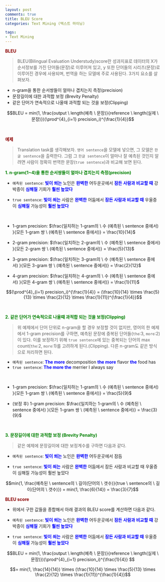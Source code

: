 ```yaml
---
layout: post
comments: true
title: BLEU Score
categories: Text Mining (텍스트 마이닝)

tags:
- Text Mining
---
```


**<span style='color:DarkRed'>BLEU</span>**

> BLEU(Bilingual Evaluation Understudy)score란 성과지표로 데이터의 X가 순서정보를 가진 단어들(문장)로 이루어져 있고, y 또한 단어들의 시리즈(문장)로 이루어진 경우에 사용되며, 번역을 하는 모델에 주로 사용된다. 3가지 요소를 살펴보자.
- n-gram을 통한 순서쌍들이 얼마나 겹치는지 측정(precision)
- 문장길이에 대한 과적합 보정 (Brevity Penalty)
- 같은 단어가 연속적으로 나올때 과적합 되는 것을 보정(Clipping)

$$BLEU = min(1, \frac{output \ length(예측 \ 문장)}{reference \ length(실제 \ 문장)})(\prod^{4}_{i=1} precision_i)^{\frac{1}{4}}$$


<br>

**<span style='color:DarkRed'>예제</span>**

> Translation task를 생각해보자. ```영어 sentence```을 모델에 넣으면, 그 모델은 ```한글 sentence```을 출력한다. 그럼 그 ```한글 sentence```이 얼마나 잘 예측된 것인지 알려면 사람이 정확히 번역한 문장(```true sentence```)과 비교해 보면 된다.


**<span style='color:green'> 1. n-gram(1~4)을 통한 순서쌍들이 얼마나 겹치는지 측정(precision)</span>**

- ```예측된 sentence```: **<span style='color:blue'>빛이 쐬는</span>** 노인은 **<span style='color:blue'>완벽한</span>** 어두운곳에서 **<span style='color:blue'>잠든 사람과 비교할 때</span>**  강박증이 **<span style='color:blue'>심해질</span>** 기회가 **<span style='color:blue'>훨씬 높았다</span>**

- ```true sentence```: **<span style='color:blue'>빛이 쐬는</span>** 사람은 **<span style='color:blue'>완벽한</span>** 어둠에서 **<span style='color:blue'>잠든 사람과 비교할 때</span>**  우울증이 **<span style='color:blue'>심해질</span>** 가능성이 **<span style='color:blue'>훨씬 높았다</span>**

<br>

- 1-gram precision: $\frac{일치하는 1-gram의 \ 수 (예측된 \ sentence 중에서) }{모든 1-gram 쌍 \ (예측된 \ sentence 중에서)} = \frac{10}{14}$

- 2-gram precision: $\frac{일치하는 2-gram의 \ 수 (예측된 \ sentence 중에서) }{모든 2-gram 쌍 \ (예측된 \ sentence 중에서)} = \frac{5}{13}$

- 3-gram precision: $\frac{일치하는 3-gram의 \ 수 (예측된 \ sentence 중에서) }{모든 3-gram 쌍 \ (예측된 \ sentence 중에서)} = \frac{2}{12}$

- 4-gram precision: $\frac{일치하는 4-gram의 \ 수 (예측된 \ sentence 중에서) }{모든 4-gram 쌍 \ (예측된 \ sentence 중에서)} = \frac{1}{11}$


$$(\prod^{4}_{i=1} precision_i)^{\frac{1}{4}} = (\frac{10}{14} \times  \frac{5}{13} \times \frac{2}{12} \times \frac{1}{11})^{\frac{1}{4}}$$

<br>

**<span style='color:green'> 2. 같은 단어가 연속적으로 나올때 과적합 되는 것을 보정(Clipping) </span>**

> 위 예제에서 단어 단위로 n-gram을 할 경우 보정할 것이 없지만, 영어의 한 예제에서 1-gram precision를 구하면, 예측된 문장에 중복된 단어들(```the```:3, ```more```:2)이 있다. 이를 보정하기 위해 ```true sentence```에 있는 중복되는 단어의 max count(```the```:2, ```more```:1)를 고려하게 된다.(Clipping). 다른 n-gram도 같은 방식으로 처리하면 된다.


- ```예측된 sentence```: **<span style='color:blue'>The more</span>** decomposition **<span style='color:blue'>the more</span>** flavor **<span style='color:blue'>the</span>** food has
- ```true sentence```: **<span style='color:blue'>The more the</span>** merrier I always say

<br>

- 1-gram precision: $\frac{일치하는 1-gram의 \ 수 (예측된 \ sentence 중에서) }{모든 1-gram 쌍 \ (예측된 \ sentence 중에서)} = \frac{5}{9}$

- (보정 후) 1-gram precision: $\frac{일치하는 1-gram의 \ 수 (예측된 \ sentence 중에서) }{모든 1-gram 쌍 \ (예측된 \ sentence 중에서)} = \frac{3}{9}$

<br>

**<span style='color:green'> 3. 문장길이에 대한 과적합 보정 (Brevity Penalty)</span>**
> 같은 예제에 문장길이에 대한 보정계수를 구하면 다음과 같다.

 
- ```예측된 sentence```: **<span style='color:blue'>빛이 쐬는</span>** 노인은 **<span style='color:blue'>완벽한</span>** 어두운곳에서 잠듬

- ```true sentence```: **<span style='color:blue'>빛이 쐬는</span>** 사람은 **<span style='color:blue'>완벽한</span>** 어둠에서 잠든 사람과 비교할 때 우울증이 심해질 가능성이 훨씬 높았다

$$min(1, \frac{예측된 \ sentence의 \ 길이(단어의 \ 갯수)}{true \ sentence의 \ 길이(단어의 \  갯수)}) = min(1, \frac{6}{14}) = \frac{3}{7}$$

**<span style='color:DarkRed'>BLEU score</span>**

- 위에서 구한 값들을 종합해서 아래 결과의 BLEU score를 계산하면 다음과 같다.

- ```예측된 sentence```: **<span style='color:blue'>빛이 쐬는</span>** 노인은 **<span style='color:blue'>완벽한</span>** 어두운곳에서 **<span style='color:blue'>잠든 사람과 비교할 때</span>**  강박증이 **<span style='color:blue'>심해질</span>** 기회가 **<span style='color:blue'>훨씬 높았다</span>**

- ```true sentence```: **<span style='color:blue'>빛이 쐬는</span>** 사람은 **<span style='color:blue'>완벽한</span>** 어둠에서 **<span style='color:blue'>잠든 사람과 비교할 때</span>**  우울증이 **<span style='color:blue'>심해질</span>** 가능성이 **<span style='color:blue'>훨씬 높았다</span>**

$$BLEU = min(1, \frac{output \ length(예측 \ 문장)}{reference \ length(실제 \ 문장)})(\prod^{4}_{i=1} precision_i)^{\frac{1}{4}} $$ 

$$= min(1, \frac{14}{14}) \times (\frac{10}{14} \times  \frac{5}{13} \times \frac{2}{12} \times \frac{1}{11})^{\frac{1}{4}}$$
